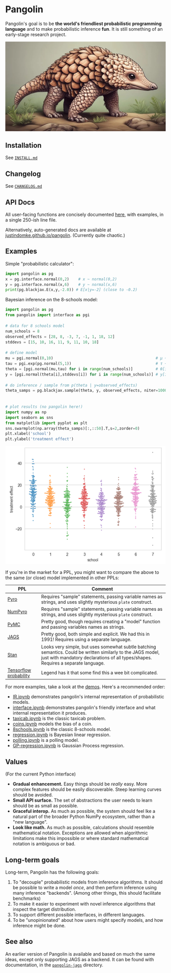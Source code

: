# Pangolin

Pangolin's goal is to be **the world's friendliest probabilistic programming language** and to make probabilistic inference **fun**. It is still something of an early-stage research project.

![pangolin](pangolin.jpg)

## Installation

See [`INSTALL.md`](INSTALL.md)

## Changelog

See [`CHANGELOG.md`](CHANGELOG.md)

## API Docs

All user-facing functions are concisely documented [here](API.md), with examples, in a single 250-ish line file.

Alternatively, auto-generated docs are available at [justindomke.github.io/pangolin](https://justindomke.github.io/pangolin/). (Currently quite chaotic.)

## Examples

Simple "probabilistic calculator":

```python
import pangolin as pg
x = pg.interface.normal(0,2)    # x ~ normal(0,2)
y = pg.interface.normal(x,6)    # y ~ normal(x,6)
print(pg.blackjax.E(x,y,-2.0)) # E[x|y=-2] (close to -0.2)
```

Bayesian inference on the 8-schools model:

```python
import pangolin as pg
from pangolin import interface as pgi

# data for 8 schools model
num_schools = 8
observed_effects = [28, 8, -3, 7, -1, 1, 18, 12]
stddevs = [15, 10, 16, 11, 9, 11, 10, 18]

# define model
mu = pgi.normal(0,10)                                             # μ ~ normal(0,10)
tau = pgi.exp(pg.normal(5,1))                                     # τ ~ lognormal(5,1)
theta = [pgi.normal(mu,tau) for i in range(num_schools)]          # θ[i] ~ normal(μ,τ)
y = [pgi.normal(theta[i],stddevs[i]) for i in range(num_schools)] # y[i] ~ normal(θ[i],stddevs[i])

# do inference / sample from p(theta | y=observed_effects)
theta_samps = pg.blackjax.sample(theta, y, observed_effects, niter=10000)


# plot results (no pangolin here!)
import numpy as np
import seaborn as sns
from matplotlib import pyplot as plt
sns.swarmplot(np.array(theta_samps)[:,::50].T,s=2,zorder=0)
plt.xlabel('school')
plt.ylabel('treatment effect')
```

![](8schools_plot.png)

If you're in the market for a PPL, you might want to compare the above to the same (or close) model implemented in other PPLs:


| PPL                                                                                                    | Comment                                                                                                                                                                                           |
|--------------------------------------------------------------------------------------------------------|---------------------------------------------------------------------------------------------------------------------------------------------------------------------------------------------------|
| [Pyro](https://forum.pyro.ai/t/hierarchical-models-and-eight-schools-example/362)                      | Requires "sample" statements, passing variable names as strings, and uses slightly mysterious `plate` construct.                                                                                  |
| [NumPyro](https://github.com/pyro-ppl/numpyro?tab=readme-ov-file#a-simple-example---8-schools)         | Requires "sample" statements, passing variable names as strings, and uses slightly mysterious `plate` construct.                                                                                  |
| [PyMC](https://github.com/stan-dev/posteriordb/issues/117#issuecomment-567552694)                      | Pretty good, though requires creating a "model" function and passing variables names as strings.                                                                                                  | 
| [JAGS](https://rstudio-pubs-static.s3.amazonaws.com/15236_9bc0cd0966924b139c5162d7d61a2436.html)       | Pretty good, both simple and explicit. We had this in 1991! Requires using a separate language.                                                                                                   |
| [Stan](https://www.maths.usyd.edu.au/u/jormerod/Workshop/Example1/Example1.html#:~:text=school_model3) | Looks very simple, but uses somewhat subtle batching semantics. Could be written similarly to the JAGS model, just with mandatory declarations of all types/shapes. Requires a separate language. |
| [Tensorflow probability](https://www.tensorflow.org/probability/examples/Eight_Schools)                | Legend has it that some find this a wee bit complicated.                                                                                                                                          |

For more examples, take a look at the [demos](demos/). Here's a recommended order:

* [IR.ipynb](demos/ir.ipynb) demonstrates pangolin's internal representation of probabilistic models.
* [interface.ipynb](demos/interface.ipynb) demonstrates pangolin's friendly interface and what internal representation it produces.
* [taxicab.ipynb](demos/taxicab.ipynb) is the classic taxicab problem.
* [coins.ipynb](demos/coins.ipynb) models the bias of a coin.
* [8schools.ipynb](demos/8schools.ipynb) is the classic 8-schools model.
* [regression.ipynb](demos/regression.ipynb) is Bayesian linear regression.
* [polling.ipynb](demos/polling.ipynb) is a polling model.
* [GP-regression.ipynb](demos/GP-regression.ipynb) is Gaussian Process regression.






## Values

(For the current Python interface)

* **Gradual enhancement.** Easy things should be *really* easy. More complex features should be easily discoverable. Steep learning curves should be avoided.
* **Small API surface.** The set of abstractions the user needs to learn should be as small as possible.
* **Graceful interop.** As much as possible, the system should feel lke a natural part of the broader Python NumPy ecosystem, rather than a "new language".
* **Look like math.** As much as possible, calculations should resemble mathematical notation. Exceptions are allowed when algorithmic limitations make this impossible or where standard mathematical notation is ambiguous or bad.

## Long-term goals

Long-term, Pangolin has the following goals:

1. To "decouple" probabilistic models from inference algorithms. It should be possible to write a model *once*, and then perform inference using many inference "backends". (Among other things, this should facilitate benchmarks)
2. To make it easier to experiment with novel inference algorithms that inspect the target distribution. 
3. To support different possible interfaces, in different languages.
4. To be "unopinionated" about how users might specify models, and how inference might be done.


## See also

An earlier version of Pangolin is available and based on much the same ideas, except only supporting JAGS as a backend. It can be found with documentation, in the 
[`pangolin-jags`](pangolin-jags) directory.
